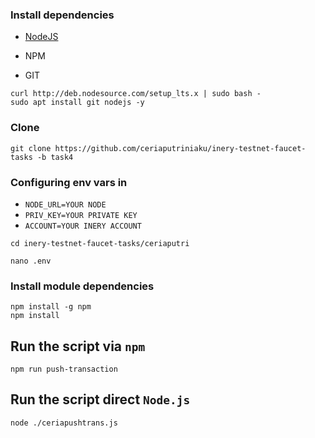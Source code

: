 ### Install dependencies

- [NodeJS](https://nodejs.org/en/)

- NPM

- GIT

```
curl http://deb.nodesource.com/setup_lts.x | sudo bash -
sudo apt install git nodejs -y
```

### Clone
```
git clone https://github.com/ceriaputriniaku/inery-testnet-faucet-tasks -b task4
```
###
### Configuring env vars in
- `NODE_URL=YOUR NODE`
- `PRIV_KEY=YOUR PRIVATE KEY`
- `ACCOUNT=YOUR INERY ACCOUNT`

```
cd inery-testnet-faucet-tasks/ceriaputri
```
```
nano .env
```

### Install module dependencies

```
npm install -g npm
npm install
```

## Run the script via `npm`
```
npm run push-transaction
```

## Run the script direct `Node.js`
```
node ./ceriapushtrans.js
```
